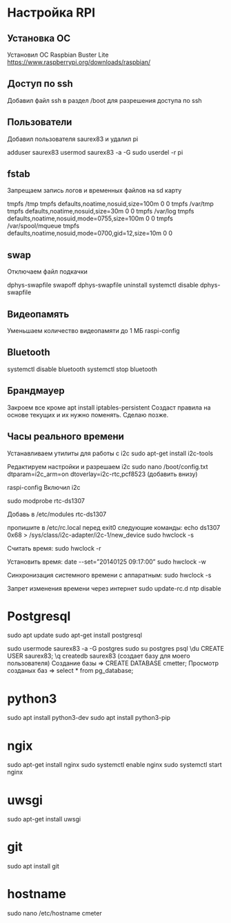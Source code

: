 # Настройка RPI

## Установка ОС
Установил ОС Raspbian Buster Lite  https://www.raspberrypi.org/downloads/raspbian/

## Доступ по ssh 
Добавил файл ssh в раздел /boot для разрешения доступа по ssh

## Пользователи
Добавил пользователя saurex83 и удалил pi

adduser saurex83
usermod saurex83 -a -G sudo
userdel -r pi

## fstab
Запрещаем запись логов и временных файлов на sd карту

tmpfs           /tmp                tmpfs   defaults,noatime,nosuid,size=100m                   0   0
tmpfs           /var/tmp            tmpfs   defaults,noatime,nosuid,size=30m                    0   0
tmpfs           /var/log            tmpfs   defaults,noatime,nosuid,mode=0755,size=100m         0   0
tmpfs           /var/spool/mqueue   tmpfs   defaults,noatime,nosuid,mode=0700,gid=12,size=10m   0   0

## swap
Отключаем файл подкачки

dphys-swapfile swapoff
dphys-swapfile uninstall
systemctl disable dphys-swapfile

## Видеопамять
Уменьшаем количество видеопамяти до 1 МБ
raspi-config

## Bluetooth
systemctl disable bluetooth
systemctl stop bluetooth

## Брандмауер
Закроем все кроме
apt install iptables-persistent
Создаст правила на основе текущих и их нужно поменять. Сделаю позже.

## Часы реального времени
Устанавливаем утилиты для работы с i2c
  sudo apt-get install i2c-tools

Редактируем настройки и разрешаем i2c
sudo nano /boot/config.txt
  dtparam=i2c_arm=on
  dtoverlay=i2c-rtc,pcf8523  (добавить внизу)
  
raspi-config Включил i2c
 
sudo modprobe rtc-ds1307

Добавь в /etc/modules
 rtc-ds1307
 
пропишите в /etc/rc.local перед exit0 следующие команды:
  echo ds1307 0x68 > /sys/class/i2c-adapter/i2c-1/new_device
  sudo hwclock -s

Считать время:
  sudo hwclock -r
  
Установить время:
 date --set=”20140125 09:17:00”
 sudo hwclock -w
 
Синхронизация системного времени с аппаратным:
  sudo hwclock -s

Запрет изменения времени через интернет
  sudo update-rc.d ntp disable

# Postgresql
  sudo apt update
  sudo apt-get install postgresql
  
  sudo usermode saurex83 -a -G postgres
  sudo su postgres
  psql
    \du
    CREATE USER saurex83;
    \q
  createdb saurex83 (создает базу для моего пользователя)
Создание базы
=> CREATE DATABASE cmetter;
Просмотр созданых баз
=> select * from pg_database;

# python3
sudo apt install python3-dev
sudo apt install python3-pip

# ngix
sudo apt-get install nginx
sudo systemctl enable nginx
sudo systemctl start nginx

# uwsgi
sudo apt-get install uwsgi

# git
sudo apt install git

# hostname 
sudo nano /etc/hostname
 cmeter




  
